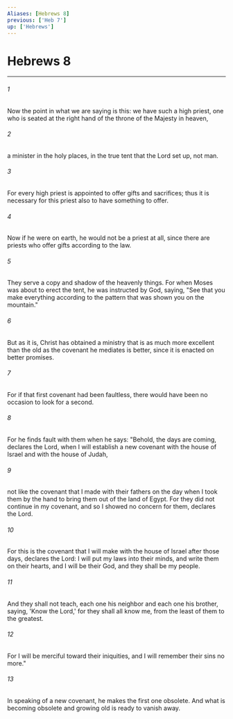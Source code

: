 ```yaml
---
Aliases: [Hebrews 8]
previous: ['Heb 7']
up: ['Hebrews']
---
```

# Hebrews 8

***

 

###### 1 
Now the point in what we are saying is this: we have such a high priest, one who is seated at the right hand of the throne of the Majesty in heaven, 
 

###### 2 
a minister in the holy places, in the true tent that the Lord set up, not man. 
 

###### 3 
For every high priest is appointed to offer gifts and sacrifices; thus it is necessary for this priest also to have something to offer. 
 

###### 4 
Now if he were on earth, he would not be a priest at all, since there are priests who offer gifts according to the law. 
 

###### 5 
They serve a copy and shadow of the heavenly things. For when Moses was about to erect the tent, he was instructed by God, saying, "See that you make everything according to the pattern that was shown you on the mountain." 
 

###### 6 
But as it is, Christ has obtained a ministry that is as much more excellent than the old as the covenant he mediates is better, since it is enacted on better promises. 
 

###### 7 
For if that first covenant had been faultless, there would have been no occasion to look for a second.
 
 

###### 8 
For he finds fault with them when he says:
 "Behold, the days are coming, declares the Lord, 
 when I will establish a new covenant with the house of Israel 
 and with the house of Judah, 
 
 

###### 9 
not like the covenant that I made with their fathers 
 on the day when I took them by the hand to bring them out of the land of Egypt. 
 For they did not continue in my covenant, 
 and so I showed no concern for them, declares the Lord. 
 
 

###### 10 
For this is the covenant that I will make with the house of Israel 
 after those days, declares the Lord: 
 I will put my laws into their minds, 
 and write them on their hearts, 
 and I will be their God, 
 and they shall be my people. 
 
 

###### 11 
And they shall not teach, each one his neighbor 
 and each one his brother, saying, 'Know the Lord,' 
 for they shall all know me, 
 from the least of them to the greatest. 
 
 

###### 12 
For I will be merciful toward their iniquities, 
 and I will remember their sins no more."
 
 

###### 13 
In speaking of a new covenant, he makes the first one obsolete. And what is becoming obsolete and growing old is ready to vanish away.
 
